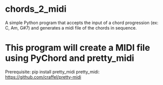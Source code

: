 # chords_2_midi
A simple Python program that accepts the input of a chord progression (ex: C, Am, G#7) and generates a midi file of the chords in sequence.

# This program will create a MIDI file using PyChord and pretty_midi
Prerequisite: pip install pretty_midi
pretty_midi: https://github.com/craffel/pretty-midi
